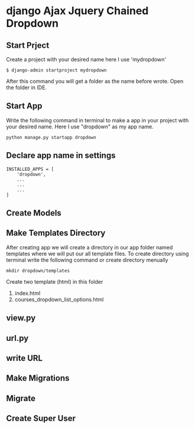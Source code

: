 # django Ajax Jquery Chained Dropdown
## Start Prject
Create a project with your desired name here I use 'mydropdown'
```
$ django-admin startproject mydropdown
```
After this command you will get a folder as the name before wrote. Open the folder in IDE.
## Start App
Write the following command in terminal to make a app in your project with your desired name. Here I use "dropdown" as my app name.

```
python manage.py startapp dropdown
```
## Declare app name in settings
```
INSTALLED_APPS = [
    'dropdown',
    ...
    ...
    ...
]
```
## Create Models

## Make Templates Directory
After creating app we will create a directory in our app folder named templates where we will put our all template files. To create directory using terminal write the following command or create directory menually
```
mkdir dropdown/templates
```
Create two template (html) in this folder
1. index.html
2. courses_dropdown_list_options.html
## view.py
## url.py
## write URL
## Make Migrations
## Migrate
## Create Super User

